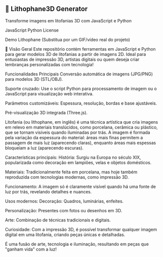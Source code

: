## 🎨 Lithophane3D Generator
Transforme imagens em litofanias 3D com JavaScript e Python

JavaScript
Python
License

Demo Lithophane (Substitua por um GIF/vídeo real do projeto)

🌟 Visão Geral
Este repositório contém ferramentas em JavaScript e Python para gerar modelos 3D de litofanias a partir de imagens 2D. Ideal para entusiastas de impressão 3D, artistas digitais ou quem deseja criar lembranças personalizadas com tecnologia!

Funcionalidades Principais
Conversão automática de imagens (JPG/PNG) para modelos 3D (STL/OBJ).

Suporte cruzado: Use o script Python para processamento de imagem ou o JavaScript para visualização web interativa.

Parâmetros customizáveis: Espessura, resolução, bordas e base ajustáveis.

Pré-visualização 3D integrada (Three.js).


Litofania (ou lithophane, em inglês) é uma técnica artística que cria imagens em relevo em materiais translúcidos, como porcelana, cerâmica ou plástico, que se tornam visíveis quando iluminadas por trás. A imagem é formada pela variação da espessura do material: áreas mais finas permitem a passagem de mais luz (aparecendo claras), enquanto áreas mais espessas bloqueiam a luz (aparecendo escuras).

Características principais:
História: Surgiu na Europa no século XIX, popularizada como decoração em lampiões, velas e objetos domésticos.

Materiais: Tradicionalmente feita em porcelana, mas hoje também reproduzida com tecnologias modernas, como impressão 3D.

Funcionamento: A imagem só é claramente visível quando há uma fonte de luz por trás, revelando detalhes e nuances.

Usos modernos:
Decoração: Quadros, luminárias, enfeites.

Personalização: Presentes com fotos ou desenhos em 3D.

Arte: Combinação de técnicas tradicionais e digitais.

Curiosidade:
Com a impressão 3D, é possível transformar qualquer imagem digital em uma litofania, criando peças únicas e detalhadas.

É uma fusão de arte, tecnologia e iluminação, resultando em peças que "ganham vida" com a luz! 
